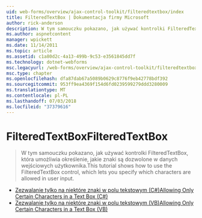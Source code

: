 ```yaml
---
uid: web-forms/overview/ajax-control-toolkit/filteredtextbox/index
title: FilteredTextBox | Dokumentacja firmy Microsoft
author: rick-anderson
description: W tym samouczku pokazano, jak używać kontrolki FilteredTextBox, która umożliwia określenie, jakie znaki są dozwolone w danych wejściowych użytkownika.
ms.author: aspnetcontent
manager: wpickett
ms.date: 11/14/2011
ms.topic: article
ms.assetid: c1a80d2c-4a13-499b-9c53-e3561845dd7f
ms.technology: dotnet-webforms
msc.legacyurl: /web-forms/overview/ajax-control-toolkit/filteredtextbox
msc.type: chapter
ms.openlocfilehash: dfa87dab67a5089b0629c8776f9eb42778bdf392
ms.sourcegitcommit: 953ff9ea4369f154d6fd0239599279ddd3280009
ms.translationtype: MT
ms.contentlocale: pl-PL
ms.lasthandoff: 07/03/2018
ms.locfileid: "37379616"
---
```

<a name="filteredtextbox"></a><span data-ttu-id="285ae-103">FilteredTextBox</span><span class="sxs-lookup"><span data-stu-id="285ae-103">FilteredTextBox</span></span>
====================
> <span data-ttu-id="285ae-104">W tym samouczku pokazano, jak używać kontrolki FilteredTextBox, która umożliwia określenie, jakie znaki są dozwolone w danych wejściowych użytkownika.</span><span class="sxs-lookup"><span data-stu-id="285ae-104">This tutorial shows how to use the FilteredTextBox control, which lets you specify which characters are allowed in user input.</span></span>


- [<span data-ttu-id="285ae-105">Zezwalanie tylko na niektóre znaki w polu tekstowym (C#)</span><span class="sxs-lookup"><span data-stu-id="285ae-105">Allowing Only Certain Characters in a Text Box (C#)</span></span>](allowing-only-certain-characters-in-a-text-box-cs.md)
- [<span data-ttu-id="285ae-106">Zezwalanie tylko na niektóre znaki w polu tekstowym (VB)</span><span class="sxs-lookup"><span data-stu-id="285ae-106">Allowing Only Certain Characters in a Text Box (VB)</span></span>](allowing-only-certain-characters-in-a-text-box-vb.md)
